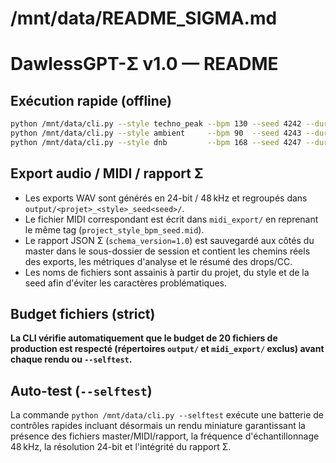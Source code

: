 # /mnt/data/README_SIGMA.md
# DawlessGPT-Σ v1.0 — README

## Exécution rapide (offline)
```bash
python /mnt/data/cli.py --style techno_peak --bpm 130 --seed 4242 --dur 84
python /mnt/data/cli.py --style ambient     --bpm 90  --seed 4243 --dur 90
python /mnt/data/cli.py --style dnb         --bpm 168 --seed 4247 --dur 72
```

## Export audio / MIDI / rapport Σ
* Les exports WAV sont générés en 24-bit / 48 kHz et regroupés dans `output/<projet>_<style>_seed<seed>/`.
* Le fichier MIDI correspondant est écrit dans `midi_export/` en reprenant le même tag (`project_style_bpm_seed.mid`).
* Le rapport JSON Σ (`schema_version=1.0`) est sauvegardé aux côtés du master dans le sous-dossier de session et contient les chemins réels des exports, les métriques d'analyse et le résumé des drops/CC.
* Les noms de fichiers sont assainis à partir du projet, du style et de la seed afin d'éviter les caractères problématiques.

## Budget fichiers (strict)
**La CLI vérifie automatiquement que le budget de 20 fichiers de production est respecté (répertoires `output/` et `midi_export/` exclus) avant chaque rendu ou `--selftest`.**

## Auto-test (`--selftest`)
La commande `python /mnt/data/cli.py --selftest` exécute une batterie de contrôles rapides incluant désormais un rendu miniature garantissant la présence des fichiers master/MIDI/rapport, la fréquence d'échantillonnage 48 kHz, la résolution 24-bit et l'intégrité du rapport Σ.

